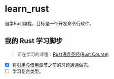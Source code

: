 # learn_rust
自学Rust编程，目标是一个开发命令行软件。

## 我的 Rust 学习脚步
> 正在学习的课程：[Rust语言圣经\(Rust Course\)](https://github.com/sunface/rust-course)

- [X] 将[引用与借用](https://course.rs/basic/ownership/borrowing.html)章节之前的习题通通做完。
- [ ] 学习复合类型。

